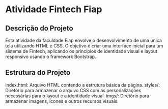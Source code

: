 # Atividade Fintech Fiap 
## Descrição do Projeto
Esta atividade da faculdade Fiap envolve o desenvolvimento de uma única tela utilizando HTML e CSS. O objetivo é criar uma interface inicial para um sistema de Fintech, aplicando os princípios de identidade visual e layout responsivo usando o framework Bootstrap.

## Estrutura do Projeto
index.html: Arquivo HTML contendo a estrutura básica da página.
styles/: Diretório para armazenar o arquivo CSS com as personalizações necessárias para o layout e a identidade visual.
imgs/: Diretório para armazenar imagens, ícones e outros recursos visuais.
